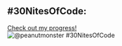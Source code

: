 <!--
- 👋 Hi, I’m @prayag-piya
- 👀 I’m interested in ...
- 🌱 I’m currently learning ...
- 💞️ I’m looking to collaborate on ...
- 📫 How to reach me ...

prayag-piya/prayag-piya is a ✨ special ✨ repository because its `README.md` (this file) appears on your GitHub profile.
You can click the Preview link to take a look at your changes.
--->
## #30NitesOfCode:
  [Check out my progress!](https://www.codedex.io/@peanutmonster/30-nites-of-code)  
  ![@peanutmonster #30NitesOfCode](https://www.codedex.io/api/petStatus?user=peanutmonster)
